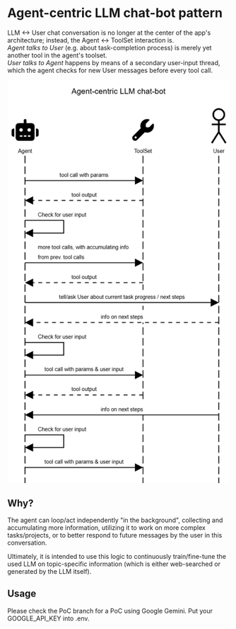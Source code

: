# Agent-centric LLM chat-bot pattern

LLM <-> User chat conversation is no longer at the center of the app's architecture; instead, the Agent <-> ToolSet interaction is.  
*Agent talks to User* (e.g. about task-completion process) is merely yet another tool in the agent's toolset.  
*User talks to Agent* happens by means of a secondary user-input thread, which the agent checks for new User messages before every tool call.

![Sequence diagram of Agent-centric LLM chat-bot](agent-centric_llm_chat-bot.png)

## Why?
The agent can loop/act independently "in the background", collecting and accumulating more information, utilizing it to work on more complex tasks/projects, or to better respond to future messages by the user in this conversation.

Ultimately, it is intended to use this logic to continuously  train/fine-tune the used LLM on topic-specific information (which is either web-searched or generated by the LLM itself).

## Usage
Please check the PoC branch for a PoC using Google Gemini. Put your GOOGLE_API_KEY into .env.
